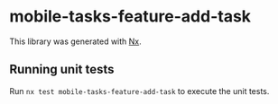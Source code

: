 # mobile-tasks-feature-add-task

This library was generated with [Nx](https://nx.dev).

## Running unit tests

Run `nx test mobile-tasks-feature-add-task` to execute the unit tests.
